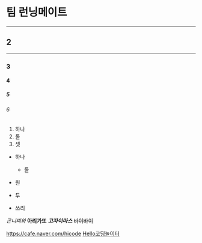 # 팀 런닝메이트
------------------
## 2
********************
### 3
#### 4
##### 5
###### 6

1. 하나
2. 둘
3. 셋

- 하나
  - 둘
 
- 원
+ 투
* 쓰리

_곤니찌와_
__아리가또__
___고자이마스___
~~바이바이~~

<https://cafe.naver.com/hicode>
[Hello코딩놀이터](https://cafe.naver.com/hicode)
